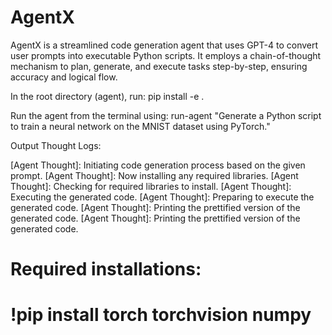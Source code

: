 # AgentX
AgentX is a streamlined code generation agent that uses GPT-4 to convert user prompts into executable Python scripts. It employs a chain-of-thought mechanism to plan, generate, and execute tasks step-by-step, ensuring accuracy and logical flow.


 In the root directory (agent), run:
 pip install -e .
 
 Run the agent from the terminal using:
 run-agent "Generate a Python script to train a neural network on the MNIST dataset using PyTorch."


 Output Thought Logs:

[Agent Thought]: Initiating code generation process based on the given prompt.
[Agent Thought]: Now installing any required libraries.
[Agent Thought]: Checking for required libraries to install.
[Agent Thought]: Executing the generated code.
[Agent Thought]: Preparing to execute the generated code.
[Agent Thought]: Printing the prettified version of the generated code.
[Agent Thought]: Printing the prettified version of the generated code.
# Required installations:
# !pip install torch torchvision numpy


